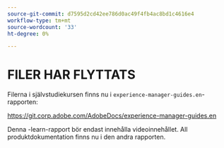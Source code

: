 ```yaml
---
source-git-commit: d7595d2cd42ee786d0ac49f4fb4ac8bd1c4616e4
workflow-type: tm+mt
source-wordcount: '33'
ht-degree: 0%

---
```

# FILER HAR FLYTTATS

Filerna i självstudiekursen finns nu i `experience-manager-guides.en`-rapporten:

<https://git.corp.adobe.com/AdobeDocs/experience-manager-guides.en>

Denna -learn-rapport bör endast innehålla videoinnehållet. All produktdokumentation finns nu i den andra rapporten.
